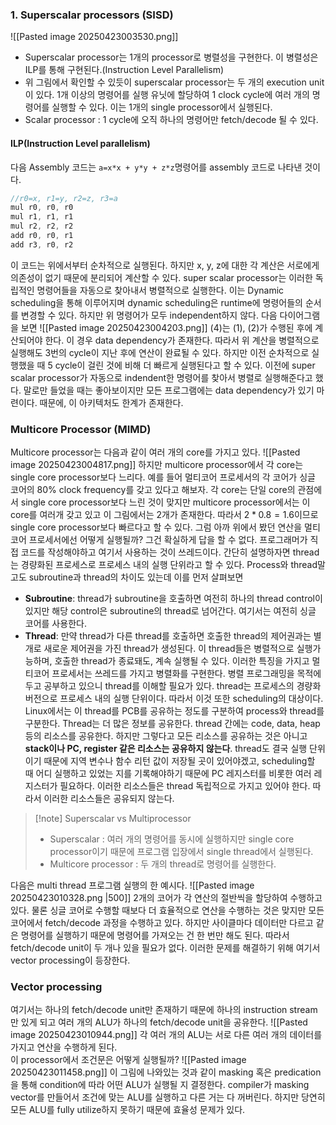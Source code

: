 ### 1. Superscalar processors (SISD)
![[Pasted image 20250423003530.png]]
- Superscalar processor는 1개의 processor로 병렬성을 구현한다. 이 병렬성은 ILP를 통해 구현된다.(Instruction Level Parallelism)
- 위 그림에서 확인할 수 있듯이 superscalar processor는 두 개의 execution unit이 있다. 1개 이상의 명령어를 실행 유닛에 할당하여 1 clock cycle에 여러 개의 명령어를 실행할 수 있다. 이는 1개의 single processor에서 실행된다.
- Scalar processor : 1 cycle에 오직 하나의 명령어만 fetch/decode 될 수 있다.
#### ILP(Instruction Level parallelism)
다음 Assembly 코드는 `a=x*x + y*y + z*z`명령어를 assembly 코드로 나타낸 것이다.
```c
//r0=x, r1=y, r2=z, r3=a 
mul r0, r0, r0 
mul r1, r1, r1 
mul r2, r2, r2 
add r0, r0, r1 
add r3, r0, r2
```
이 코드는 위에서부터 순차적으로 실행된다. 하지만 x, y, z에 대한 각 계산은 서로에게 의존성이 없기 때문에 분리되어 계산할 수 있다. super scalar processor는 이러한 독립적인 명령어들을 자동으로 찾아내서 병렬적으로 실행한다. 이는 Dynamic scheduling을 통해 이루어지며 dynamic scheduling은 runtime에 명령어들의 순서를 변경할 수 있다.
하지만 위 명령어가 모두 independent하지 않다. 다음 다이어그램을 보면
![[Pasted image 20250423004203.png]]
(4)는 (1), (2)가 수행된 후에 계산되어야 한다. 이 경우 data dependency가 존재한다. 따라서 위 계산을 병렬적으로 실행해도 3번의 cycle이 지난 후에 연산이 완료될 수 있다. 하지만 이전 순차적으로 실행했을 때 5 cycle이 걸린 것에 비해 더 빠르게 실행된다고 할 수 있다.
이전에 super scalar processor가 자동으로 indendent한 명령어를 찾아서 병렬로 실행해준다고 했다. 말로만 들었을 때는 좋아보이지만 모든 프로그램에는 data dependency가 있기 마련이다. 때문에, 이 아키텍처도 한계가 존재한다.

### Multicore Processor (MIMD)
Multicore processor는 다음과 같이 여러 개의 core를 가지고 있다.
![[Pasted image 20250423004817.png]]
하지만 multicore processor에서 각 core는 single core processor보다 느리다. 예를 들어 멀티코어 프로세서의 각 코어가 싱글 코어의 80% clock frequency를 갖고 있다고 해보자. 각 core는 단일 core의 관점에서 single core processor보다 느린 것이 맞지만 multicore processor에서는 이 core를 여러개 갖고 있고 이 그림에서는 2개가 존재한다. 따라서 $2*0.8=1.6$이므로 single core processor보다 빠르다고 할 수 있다.
그럼 아까 위에서 봤던 연산을 멀티코어 프로세서에선 어떻게 실행될까? 그건 확실하게 답을 할 수 없다. 프로그래머가 직접 코드를 작성해야하고 여기서 사용하는 것이 쓰레드이다. 간단히 설명하자면 thread는 경량화된 프로세스로 프로세스 내의 실행 단위라고 할 수 있다. Process와 thread말고도 subroutine과 thread의 차이도 있는데 이를 먼저 살펴보면
- **Subroutine**: thread가 subroutine을 호출하면 여전히 하나의 thread control이 있지만 해당 control은 subroutine의 thread로 넘어간다. 여기서는 여전히 싱글 코어를 사용한다.
- **Thread**: 만약 thread가 다른 thread를 호출하면 호출한 thread의 제어권과는 별개로 새로운 제어권을 가진 thread가 생성된다. 이 thread들은 병렬적으로 실행가능하며, 호출한 thread가 종료돼도, 계속 실행될 수 있다. 이러한 특징을 가지고 멀티코어 프로세서는 쓰레드를 가지고 병렬화를 구현한다.
병렬 프로그래밍을 목적에 두고 공부하고 있으니 thread를 이해할 필요가 있다. thread는 프로세스의 경량화 버전으로 프로세스 내의 실행 단위이다. 따라서 이것 또한 scheduling의 대상이다. Linux에서는 이 thread를 PCB를 공유하는 정도를 구분하여 process와 thread를 구분한다. Thread는 더 많은 정보를 공유한다. thread 간에는 code, data, heap 등의 리소스를 공유한다. 하지만 그렇다고 모든 리소스를 공유하는 것은 아니고 **stack이나 PC, register 같은 리소스는 공유하지 않는다**. thread도 결국 실행 단위이기 때문에 지역 변수나 함수 리턴 값이 저장될 곳이 있어야겠고, scheduling할 때 어디 실행하고 있었는 지를 기록해야하기 때문에 PC 레지스터를 비롯한 여러 레지스터가 필요하다. 이러한 리소스들은 thread 독립적으로 가지고 있어야 한다. 따라서 이러한 리소스들은 공유되지 않는다. 

> [!note] Superscalar vs Multiprocessor
> - Superscalar : 여러 개의 명령어를 동시에 실행하지만 single core processor이기 때문에 프로그램 입장에서 single thread에서 실행된다.
> - Multicore processor : 두 개의 thread로 명령어를 실행한다.

다음은 multi thread 프로그램 실행의 한 예시다.
![[Pasted image 20250423010328.png |500]]
2개의 코어가 각 연산의 절반씩을 할당하여 수행하고 있다. 물론 싱글 코어로 수행할 때보다 더 효율적으로 연산을 수행하는 것은 맞지만 모든 코어에서 fetch/decode 과정을 수행하고 있다. 하지만 사이클마다 데이터만 다르고 같은 명령어를 실행하기 때문에 명령어를 가져오는 건 한 번만 해도 된다. 따라서 fetch/decode unit이 두 개나 있을 필요가 없다. 이러한 문제를 해결하기 위해 여기서 vector processing이 등장한다.
### Vector processing
여기서는 하나의 fetch/decode unit만 존재하기 때문에 하나의 instruction stream만 있게 되고 여러 개의 ALU가 하나의 fetch/decode unit을 공유한다.
![[Pasted image 20250423010944.png]]
각 여러 개의 ALU는 서로 다른 여러 개의 데이터를 가지고 연산을 수행하게 된다.  
이 processor에서 조건문은 어떻게 실행될까?
![[Pasted image 20250423011458.png]]
이 그림에 나와있는 것과 같이 masking 혹은 predication을 통해 condition에 따라 어떤 ALU가 실행될 지 결정한다. compiler가 masking vector를 만들어서 조건에 맞는 ALU를 실행하고 다른 거는 다 꺼버린다. 하지만 당연히 모든 ALU를 fully utilize하지 못하기 때문에 효율성 문제가 있다. 
